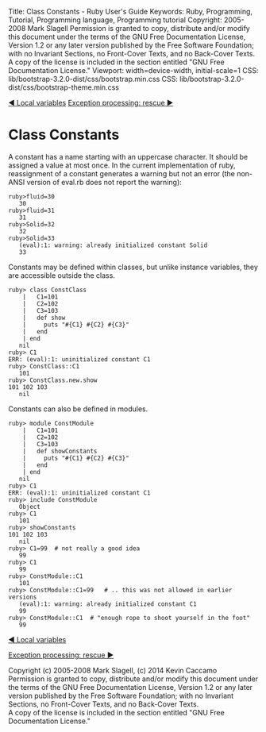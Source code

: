 Title: Class Constants - Ruby User's Guide
Keywords: Ruby, Programming, Tutorial, Programming language, Programming tutorial
Copyright: 2005-2008 Mark Slagell
           Permission is granted to copy, distribute and/or modify this document under the terms of the GNU Free Documentation License, Version 1.2 or any later version published by the Free Software Foundation; with no Invariant Sections, no Front-Cover Texts, and no Back-Cover Texts.
           A copy of the license is included in the section entitled "GNU Free Documentation License."
Viewport: width=device-width, initial-scale=1
CSS: lib/bootstrap-3.2.0-dist/css/bootstrap.min.css
CSS: lib/bootstrap-3.2.0-dist/css/bootstrap-theme.min.css

<div class="container">
<!-- Previous page -->
<a href="localvars.html" class="btn btn-default">&#9668; Local variables</a>
<!-- Next page -->
<a href="rescue.html" class="btn btn-default">Exception processing: rescue &#9658;</a>

Class Constants
===============

A constant has a name starting with an uppercase character.  It should
be assigned a value at most once. In the current implementation of
ruby, reassignment of a constant generates a warning but not an error
(the non-ANSI version of eval.rb does not report the warning):

    ruby>fluid=30
       30
    ruby>fluid=31
       31
    ruby>Solid=32
       32
    ruby>Solid=33
       (eval):1: warning: already initialized constant Solid
       33

Constants may be defined within classes, but unlike instance
variables, they are accessible outside the class.

    ruby> class ConstClass
        |   C1=101
        |   C2=102
        |   C3=103
        |   def show
        |     puts "#{C1} #{C2} #{C3}"
        |   end
        | end
       nil
    ruby> C1
    ERR: (eval):1: uninitialized constant C1
    ruby> ConstClass::C1
       101
    ruby> ConstClass.new.show
    101 102 103
       nil

Constants can also be defined in modules.

    ruby> module ConstModule
        |   C1=101
        |   C2=102
        |   C3=103
        |   def showConstants
        |     puts "#{C1} #{C2} #{C3}"
        |   end
        | end
       nil
    ruby> C1
    ERR: (eval):1: uninitialized constant C1
    ruby> include ConstModule
       Object
    ruby> C1
       101
    ruby> showConstants
    101 102 103
       nil
    ruby> C1=99  # not really a good idea
       99
    ruby> C1
       99
    ruby> ConstModule::C1
       101
    ruby> ConstModule::C1=99   # .. this was not allowed in earlier versions
       (eval):1: warning: already initialized constant C1
       99
    ruby> ConstModule::C1  # "enough rope to shoot yourself in the foot"
       99

<!-- Previous page -->
<a href="localvars.html" class="btn btn-default">&#9668; Local variables</a>
<!-- Next page -->
<a href="rescue.html" class="btn btn-default">Exception processing: rescue &#9658;</a>

Copyright (c) 2005-2008 Mark Slagell, (c) 2014 Kevin Caccamo  
Permission is granted to copy, distribute and/or modify this document under the terms of the GNU Free Documentation License, Version 1.2 or any later version published by the Free Software Foundation; with no Invariant Sections, no Front-Cover Texts, and no Back-Cover Texts.  
A copy of the license is included in the section entitled "GNU Free Documentation License."

</div>
<script src="lib/jquery-1.11.1.min.js"></script>
<script src="lib/bootstrap-3.2.0-dist/js/bootstrap.min.js"></script>
<script src="kbdnav.js"></script>
